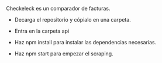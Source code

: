 Checkeleck es un comparador de facturas.

- Decarga el repositorio y cópialo en una carpeta.

- Entra en la carpeta api

- Haz npm install para instalar las dependencias necesarias.

- Haz npm start para empezar el scraping.
